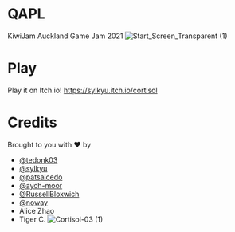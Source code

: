 # QAPL
KiwiJam Auckland Game Jam 2021
![Start_Screen_Transparent (1)](https://user-images.githubusercontent.com/2031472/126887214-0ab24d6f-e815-45bc-ac99-751e889b416a.png)

# Play
Play it on Itch.io! https://sylkyu.itch.io/cortisol

# Credits
Brought to you with ❤️ by
- [@tedonk03](https://github.com/tedonk03) 
- [@sylkyu](https://github.com/sylkyu)
- [@patsalcedo](https://github.com/patsalcedo)
- [@aych-moor](https://github.com/aych-moore)
- [@RussellBloxwich](https://github.com/RussellBloxwich)
- [@noway](https://github.com/noway)
- Alice Zhao
- Tiger C.
![Cortisol-03 (1)](https://user-images.githubusercontent.com/2031472/126887232-5975d323-b1f8-4810-b69b-03dfde27c751.png)
